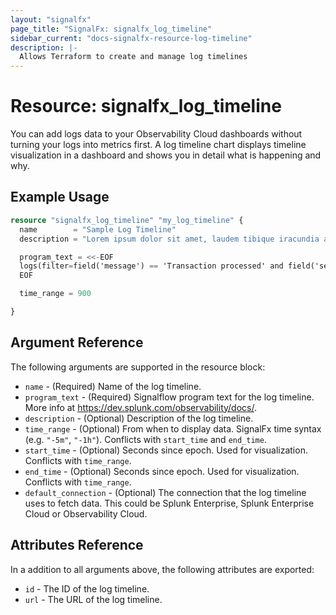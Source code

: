 ```yaml
---
layout: "signalfx"
page_title: "SignalFx: signalfx_log_timeline"
sidebar_current: "docs-signalfx-resource-log-timeline"
description: |-
  Allows Terraform to create and manage log timelines
---
```


# Resource: signalfx_log_timeline

You can add logs data to your Observability Cloud dashboards without turning your logs into metrics first. 
A log timeline chart displays timeline visualization in a dashboard and shows you in detail what is happening and why.

## Example Usage

```tf
resource "signalfx_log_timeline" "my_log_timeline" {
  name        = "Sample Log Timeline"
  description = "Lorem ipsum dolor sit amet, laudem tibique iracundia at mea. Nam posse dolores ex, nec cu adhuc putent honestatis"

  program_text = <<-EOF
  logs(filter=field('message') == 'Transaction processed' and field('service.name') == 'paymentservice').publish()
  EOF

  time_range = 900

}
```

## Argument Reference

The following arguments are supported in the resource block:

* `name` - (Required) Name of the log timeline.
* `program_text` - (Required) Signalflow program text for the log timeline. More info at https://dev.splunk.com/observability/docs/.
* `description` - (Optional) Description of the log timeline.
* `time_range` - (Optional) From when to display data. SignalFx time syntax (e.g. `"-5m"`, `"-1h"`). Conflicts with `start_time` and `end_time`.
* `start_time` - (Optional) Seconds since epoch. Used for visualization. Conflicts with `time_range`.
* `end_time` - (Optional) Seconds since epoch. Used for visualization. Conflicts with `time_range`.
* `default_connection` - (Optional) The connection that the log timeline uses to fetch data. This could be Splunk Enterprise, Splunk Enterprise Cloud or Observability Cloud.

## Attributes Reference

In a addition to all arguments above, the following attributes are exported:

* `id` - The ID of the log timeline.
* `url` - The URL of the log timeline.
